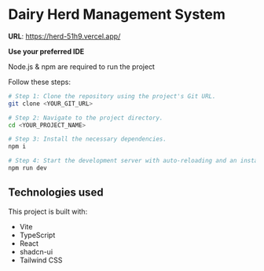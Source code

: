 # Dairy Herd Management System

**URL**: https://herd-51h9.vercel.app/

**Use your preferred IDE**

 Node.js & npm are required to run the project

Follow these steps:

```sh
# Step 1: Clone the repository using the project's Git URL.
git clone <YOUR_GIT_URL>

# Step 2: Navigate to the project directory.
cd <YOUR_PROJECT_NAME>

# Step 3: Install the necessary dependencies.
npm i

# Step 4: Start the development server with auto-reloading and an instant preview.
npm run dev
```

## Technologies used

This project is built with:

- Vite
- TypeScript
- React
- shadcn-ui
- Tailwind CSS
